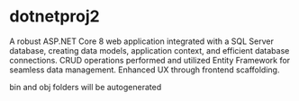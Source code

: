 # dotnetproj2
A robust ASP.NET Core 8 web application integrated with a SQL Server database, creating data models, application context, and efficient database connections. 
CRUD operations performed and utilized Entity Framework for seamless data management. 
Enhanced UX through frontend scaffolding.

bin and obj folders will be autogenerated




